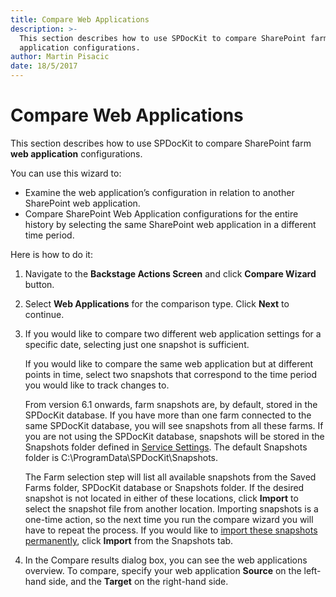 ```yaml
---
title: Compare Web Applications
description: >-
  This section describes how to use SPDocKit to compare SharePoint farm web
  application configurations.
author: Martin Pisacic
date: 18/5/2017
---
```


# Compare Web Applications

This section describes how to use SPDocKit to compare SharePoint farm **web application** configurations.

You can use this wizard to:

* Examine the web application’s configuration in relation to another SharePoint web application.
* Compare SharePoint Web Application configurations for the entire history by selecting the same SharePoint web application in a different time period.

Here is how to do it:

1. Navigate to the **Backstage Actions Screen** and click **Compare Wizard** button.
2. Select **Web Applications** for the comparison type. Click **Next** to continue.
3. If you would like to compare two different web application settings for a specific date, selecting just one snapshot is sufficient.

   If you would like to compare the same web application but at different points in time, select two snapshots that correspond to the time period you would like to track changes to.

   From version 6.1 onwards, farm snapshots are, by default, stored in the SPDocKit database. If you have more than one farm connected to the same SPDocKit database, you will see snapshots from all these farms. If you are not using the SPDocKit database, snapshots will be stored in the Snapshots folder defined in [Service Settings](../../../configure-and-extend-spdockit/options-wizard.md#service-settings). The default Snapshots folder is C:\ProgramData\SPDocKit\Snapshots.

   The Farm selection step will list all available snapshots from the Saved Farms folder, SPDocKit database or Snapshots folder. If the desired snapshot is not located in either of these locations, click **Import** to select the snapshot file from another location. Importing snapshots is a one-time action, so the next time you run the compare wizard you will have to repeat the process. If you would like to [import these snapshots permanently](../create-sharepoint-farm-snapshots/snapshots-screen.md), click **Import** from the Snapshots tab.

4. In the Compare results dialog box, you can see the web applications overview. To compare, specify your web application **Source** on the left-hand side, and the **Target** on the right-hand side.

